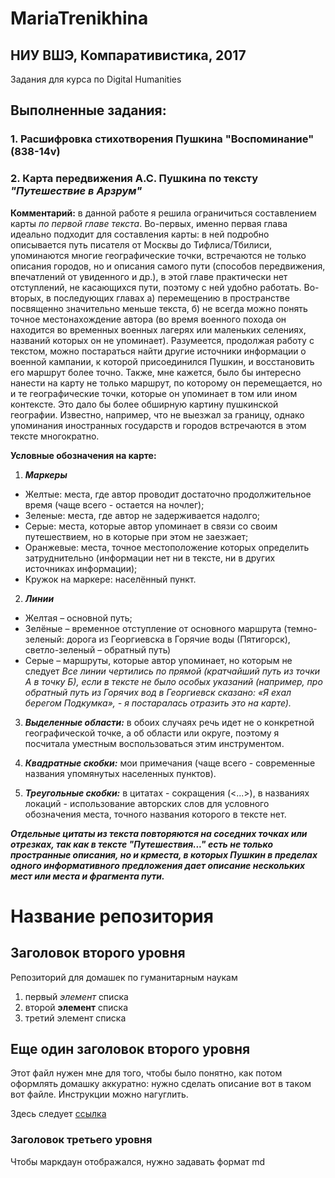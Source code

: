 # MariaTrenikhina 
## НИУ ВШЭ, Компаративистика, 2017 
Задания для курса по Digital Humanities 

## Выполненные задания: 

### 1. Расшифровка стихотворения Пушкина "Воспоминание" (838-14v) 

### 2. Карта передвижения А.С. Пушкина по тексту *"Путешествие в Арзрум"* 

**Комментарий:** в данной работе я решила ограничиться составлением карты *по первой главе текста*. Во-первых, именно первая глава идеально подходит для составления карты: в ней подробно описывается путь писателя от Москвы до Тифлиса/Тбилиси, упоминаются многие географические точки, встречаются не только описания городов, но и описания самого пути (способов передвижения, впечатлений от увиденного и др.), в этой главе практически нет отступлений, не касающихся пути, поэтому с ней удобно работать. Во-вторых, в последующих главах а) перемещению в пространстве посвященно значительно меньше текста, б) не всегда можно понять точное местонахождение автора (во время военного похода он находится во временных военных лагерях или маленьких селениях, названий которых он не упоминает). Разумеется, продолжая работу с текстом, можно постараться найти другие источники информации о военной кампании, к которой присоединился Пушкин, и восстановить его маршрут более точно. Также, мне кажется, было бы интересно нанести на карту не только маршрут, по которому он перемещается, но и те географические точки, которые он упоминает в том или ином контексте. Это дало бы более обширную картину пушкинской географии. Известно, например, что не выезжал за границу, однако упоминания иностранных государств и городов встречаются в этом тексте многократно.   

**Условные обозначения на карте:** 

1. ***Маркеры***    
  * Желтые: места, где автор проводит достаточно продолжительное время (чаще всего - остается на ночлег); 
  * Зеленые: места, где автор не задерживается надолго; 
  * Серые: места, которые автор упоминает в связи со своим путешествием, но в которые при этом не заезжает; 
  * Оранжевые: места, точное местоположение которых определить затруднительно (информации нет ни в тексте, ни в других источниках информации); 
  * Кружок на маркере: населённый пункт. 

2. ***Линии*** 
  * Желтая – основной путь;  
  * Зелёные – временное отступление от основного маршрута (темно-зеленый: дорога из Георгиевска в Горячие воды (Пятигорск), светло-зеленый – обратный путь) 
  * Серые – маршруты, которые автор упоминает, но которым не следует 
*Все линии чертились по прямой (кратчайший путь из точки А в точку Б), если в тексте не было особых указаний (например, про обратный путь из Горячих вод в Георгиевск сказано: «Я ехал берегом Подкумка», - я постаралась отразить это на карте).* 

3. ***Выделенные области:*** в обоих случаях речь идет не о конкретной географической точке, а об области или округе, поэтому я посчитала уместным воспользоваться этим инструментом. 

4. ***Квадратные скобки:*** мои примечания (чаще всего - современные названия упомянутых населенных пунктов). 

5. ***Треугольные скобки:*** в цитатах - сокращения (<...>), в названиях локаций - использование авторских слов для условного обозначения места, точного названия которого в тексте нет. 

***Отдельные цитаты из текста повторяются на соседних точках или отрезках, так как в тексте "Путешествия..." есть не только пространные описания, но и крместа, в которых Пушкин в пределах одного информативного предложения дает описание нескольких мест или места и фрагмента пути.*** 


# Название репозитория
## Заголовок второго уровня 
Репозиторий для домашек по гуманитарным наукам 

1. первый *элемент* списка
2. второй **элемент** списка
3. третий элемент списка 

## Еще один заголовок второго уровня 
Этот файл нужен мне для того, чтобы было понятно, как потом оформлять домашку аккуратно: нужно сделать описание вот в таком вот файле. Инструкции можно нагуглить. 

Здесь следует [ссылка](https://github.com/) 

### Заголовок третьего уровня
Чтобы маркдаун отображался, нужно задавать формат md
